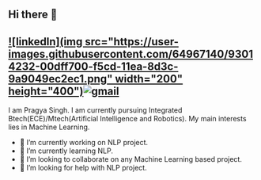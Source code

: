 ## Hi there 👋
[![linkedln](img src="https://user-images.githubusercontent.com/64967140/93014232-00dff700-f5cd-11ea-8d3c-9a9049ec2ec1.png" width="200" height="400")](https://www.linkedin.com/in/pragya-singh-01122017a/)[![gmail](https://user-images.githubusercontent.com/64967140/93014247-266d0080-f5cd-11ea-9b13-7c9e505a05b5.png)](mailto:pragyatomar1611@gmail.com)
--
I am Pragya Singh. I am  currently pursuing Integrated Btech(ECE)/Mtech(Artificial Intelligence and Robotics). My main interests lies in Machine Learning.

- 🔭 I’m currently working on NLP project.
- 🌱 I’m currently learning NLP.
- 👯 I’m looking to collaborate on any Machine Learning based project.
- 🤔 I’m looking for help with NLP project.
